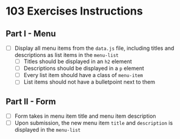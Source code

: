# 103 Exercises Instructions

## Part I - Menu

- [ ] Display all menu items from the `data.js` file, including titles and descriptions as list items in the `menu-list`
  - [ ] Titles should be displayed in an `h2` element
  - [ ] Descriptions should be displayed in a `p` element
  - [ ] Every list item should have a class of `menu-item`
  - [ ] List items should not have a bulletpoint next to them

## Part II - Form

- [ ] Form takes in menu item title and menu item description
- [ ] Upon submission, the new menu item `title` and `description` is displayed in the `menu-list`
